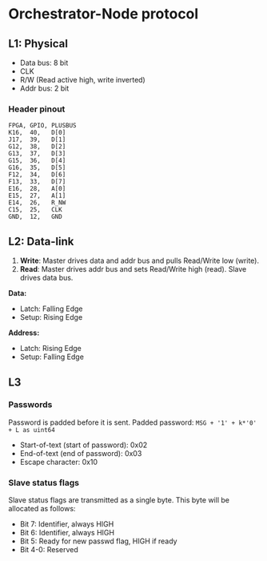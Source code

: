 # Orchestrator-Node protocol

## L1: Physical

- Data bus: 8 bit
- CLK
- R/W (Read active high, write inverted)
- Addr bus: 2 bit

### Header pinout
```
FPGA, GPIO, PLUSBUS
K16,  40,   D[0]
J17,  39,   D[1]
G12,  38,   D[2]
G13,  37,   D[3]
G15,  36,   D[4]
G16,  35,   D[5]
F12,  34,   D[6]
F13,  33,   D[7]
E16,  28,   A[0]
E15,  27,   A[1]
E14,  26,   R_NW
C15,  25,   CLK
GND,  12,   GND
```

## L2: Data-link

1. **Write**: Master drives data and addr bus and pulls Read/Write low (write).
2. **Read**: Master drives addr bus and sets Read/Write high (read). Slave drives data bus.

**Data:**
- Latch: Falling Edge
- Setup: Rising Edge

**Address:**
- Latch: Rising Edge
- Setup: Falling Edge

## L3

### Passwords
Password is padded before it is sent.
Padded password: `MSG + '1' + k*'0' + L as uint64`

- Start-of-text (start of password): 0x02
- End-of-text (end of password): 0x03
- Escape character: 0x10

### Slave status flags

Slave status flags are transmitted as a single byte.
This byte will be allocated as follows:

- Bit 7: Identifier, always HIGH
- Bit 6: Identifier, always HIGH
- Bit 5: Ready for new passwd flag, HIGH if ready
- Bit 4-0: Reserved
